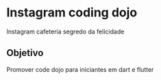 # Instagram coding dojo

Instagram cafeteria segredo da felicidade

## Objetivo

Promover code dojo para iniciantes em dart e flutter
